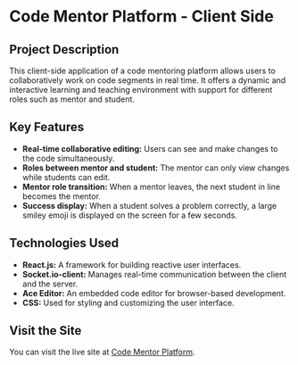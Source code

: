# Code Mentor Platform - Client Side

## Project Description

This client-side application of a code mentoring platform allows users to collaboratively work on code segments in real time. It offers a dynamic and interactive learning and teaching environment with support for different roles such as mentor and student.

## Key Features

- **Real-time collaborative editing:** Users can see and make changes to the code simultaneously.
- **Roles between mentor and student:** The mentor can only view changes while students can edit.
- **Mentor role transition:** When a mentor leaves, the next student in line becomes the mentor.
- **Success display:** When a student solves a problem correctly, a large smiley emoji is displayed on the screen for a few seconds.

## Technologies Used

- **React.js:** A framework for building reactive user interfaces.
- **Socket.io-client:** Manages real-time communication between the client and the server.
- **Ace Editor:** An embedded code editor for browser-based development.
- **CSS:** Used for styling and customizing the user interface.

## Visit the Site

You can visit the live site at [Code Mentor Platform](https://codementor-daviderenfeld.netlify.app/).
